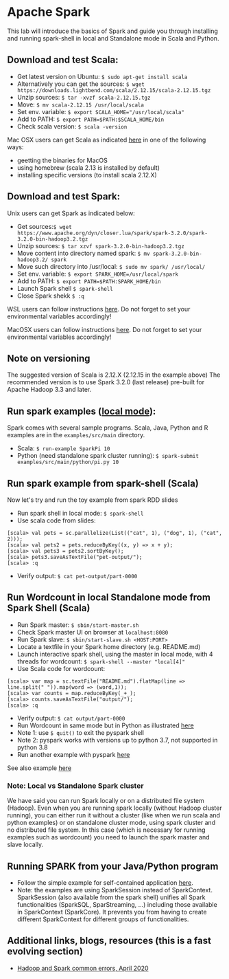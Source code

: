 # Apache Spark
This lab will introduce the basics of Spark and guide you through installing and running spark-shell in local and Standalone mode in Scala and Python.

## Download and test Scala:

  - Get latest version on Ubuntu:  `$ sudo apt-get install scala`
  - Alternatively you can get the sources: `$ wget https://downloads.lightbend.com/scala/2.12.15/scala-2.12.15.tgz`
  - Unzip sources: `$ tar -xvzf scala-2.12.15.tgz `
  - Move: `$ mv scala-2.12.15 /usr/local/scala`
  - Set env. variable: `$ export SCALA_HOME="/usr/local/scala" `
  - Add to PATH: `$ export PATH=$PATH:$SCALA_HOME/bin `
  - Check scala version: `$ scala -version`

Mac OSX users can get Scala as indicated [here](https://www.scala-lang.org/download/) in one of the following ways:
 - geetting the binaries for MacOS
 - using homebrew (scala 2.13 is installed by default)
 - installing specific versions (to install scala 2.12.X)


## Download and test Spark:

Unix users can get Spark as indicated below:

  - Get sources:`$ wget https://www.apache.org/dyn/closer.lua/spark/spark-3.2.0/spark-3.2.0-bin-hadoop3.2.tgz`
  - Unzip sources: `$ tar xzvf spark-3.2.0-bin-hadoop3.2.tgz`
  - Move content into directory named spark: `$ mv spark-3.2.0-bin-hadoop3.2/ spark` 
  - Move such directory into /usr/local: `$ sudo mv spark/ /usr/local/`
  - Set env. variable: `$ export SPARK_HOME=/usr/local/spark`
  - Add to PATH: `$ export PATH=$PATH:SPARK_HOME/bin`
  - Launch Spark shell `$ spark-shell `
  - Close Spark shekk `$ :q `

WSL users can follow instructions [here](https://kontext.tech/column/spark/560/apache-spark-301-installation-on-linux-guide). Do not forget to set your environmental variables accordingly!

MacOSX users can follow instructions [here](https://www.tutorialkart.com/apache-spark/how-to-install-spark-on-mac-os/).
Do not forget to set your environmental variables accordingly!
<!-- Spark wordcount example video: https://www.youtube.com/watch?v=HQTB3hlLD6E -->


## Note on versioning
The suggested version of Scala is 2.12.X (2.12.15 in the example above)
The recommended version is to use Spark 3.2.0 (last release) pre-built for Apache Hadoop 3.3 and later.

## Run spark examples ([local mode](http://spark.apache.org/docs/latest/)):
Spark comes with several sample programs. Scala, Java, Python and R examples are in the `examples/src/main` directory. 
  - Scala: `$ run-example SparkPi 10`
  - Python (need standalone spark cluster running): `$ spark-submit examples/src/main/python/pi.py 10`

## Run spark example from spark-shell (Scala)
Now let's try and run the toy example from spark RDD slides
  - Run spark shell in local mode: `$ spark-shell`
  - Use scala code from slides:

```
[scala> val pets = sc.parallelize(List(("cat", 1), ("dog", 1), ("cat", 2)));
[scala> val pets2 = pets.reduceByKey((x, y) => x + y);
[scala> val pets3 = pets2.sortByKey();
[scala> pets3.saveAsTextFile("pet-output/");
[scala> :q
```
  - Verify output: `$ cat pet-output/part-0000 `
  
## Run Wordcount in local Standalone mode from Spark Shell (Scala)
 * Run Spark master: `$ sbin/start-master.sh`
 * Check Spark master UI on browser at `localhost:8080`
 * Run Spark slave: `$ sbin/start-slave.sh <HOST:PORT> `
 * Locate a textfile in your Spark home directory (e.g. README.md)
 * Launch interactive spark shell, using the master in local mode, with 4 threads for wordcount: `$ spark-shell --master "local[4]" `
 * Use Scala code for wordcount:

 ```
 [scala> var map = sc.textFile("README.md").flatMap(line => line.split(" ")).map(word => (word,1));
 [scala> var counts = map.reduceByKey(_+_);
 [scala> counts.saveAsTextFile("output/");
 [scala> :q
```
 * Verify output: `$ cat output/part-0000 `
 * Run Wordcount in same mode but in Python as illustrated [here](https://www.tutorialkart.com/apache-spark/python-spark-shell-pyspark-example/)
 * Note 1: use `$ quit()` to exit the pyspark shell
 * Note 2: pyspark works with versions up to python 3.7, not supported in python 3.8 
 * Run another example with pyspark [here](https://spark.apache.org/docs/latest/quick-start.html#basics)

See also example [here](https://www.tutorialkart.com/apache-spark/scala-spark-shell-example/)

### Note: Local vs Standalone Spark cluster 
We have said you can run Spark locally or on a distributed file system (Hadoop). Even when you are running spark locally (without Hadoop cluster running), you can either run it without a cluster (like when we run scala and python examples) or on standalone cluster mode, using spark cluster and no distributed file system. In this case (which is necessary for running examples such as wordcount) you need to launch the spark master and slave locally.



## Running SPARK from your Java/Python program
 * Follow the simple example for self-contained application [here](https://spark.apache.org/docs/latest/quick-start.html#basics).
 * Note: the examples are using SparkSession instead of SparkContext. SparkSession (also available from the spark shell) unifies all Spark functionalities (SparkSQL, SparStreaming, ...) including those available in SparkContext (SparkCore). It prevents you from having to create different SparkContext for different groups of functionalities.

## Additional links, blogs, resources (this is a fast evolving section)
 * [Hadoop and Spark common errors, April 2020](https://medium.com/analytics-vidhya/9-issues-ive-encountered-when-setting-up-a-hadoop-spark-cluster-for-the-first-time-87b023624a43)
